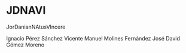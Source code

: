 # JDNAVI
JorDanianNAtusVIncere

Ignacio Pérez Sánchez
Vicente Manuel Molines Fernández
José David Gómez Moreno